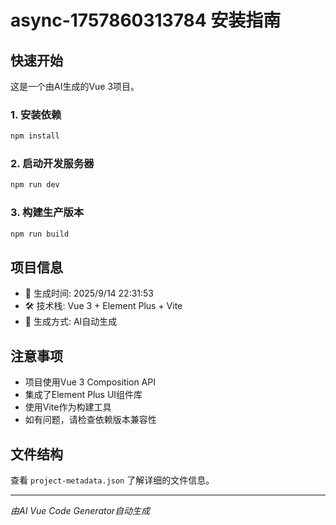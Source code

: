 # async-1757860313784 安装指南

## 快速开始

这是一个由AI生成的Vue 3项目。

### 1. 安装依赖

```bash
npm install
```

### 2. 启动开发服务器

```bash
npm run dev
```

### 3. 构建生产版本

```bash
npm run build
```

## 项目信息

- 📅 生成时间: 2025/9/14 22:31:53
- 🛠️ 技术栈: Vue 3 + Element Plus + Vite
- 🤖 生成方式: AI自动生成

## 注意事项

- 项目使用Vue 3 Composition API
- 集成了Element Plus UI组件库
- 使用Vite作为构建工具
- 如有问题，请检查依赖版本兼容性

## 文件结构

查看 `project-metadata.json` 了解详细的文件信息。

---

*由AI Vue Code Generator自动生成*
